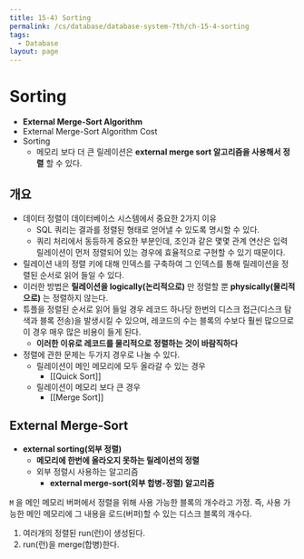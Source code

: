 ```yaml
---
title: 15-4) Sorting
permalink: /cs/database/database-system-7th/ch-15-4-sorting
tags:
  - Database
layout: page
---
```


# Sorting

- **External Merge-Sort Algorithm** 
- External Merge-Sort Algorithm Cost
- Sorting
	- 메모리 보다 더 큰 릴레이션은 **external merge sort 알고리즘을 사용해서 정렬** 할 수 있다.

## 개요

- 데이터 정렬이 데이터베이스 시스템에서 중요한 2가지 이유
	- SQL 쿼리는 결과를 정렬된 형태로 얻어낼 수 있도록 명시할 수 있다.
	- 쿼리 처리에서 동등하게 중요한 부분인데, 조인과 같은 몇몇 관계 연산은 입력 릴레이션이 먼저 정렬되어 있는 경우에 효율적으로 구현할 수 있기 때문이다.
- 릴레이션 내의 정렬 키에 대해 인덱스를 구축하여 그 인덱스를 통해 릴레이션을 정렬된 순서로 읽어 들일 수 있다.
- 이러한 방법은 **릴레이션을 logically(논리적으로)** 만 정렬할 뿐 **physically(물리적으로)** 는 정렬하지 않는다.
- 튜플을 정렬된 순서로 읽어 들일 경우 레코드 하나당 한번의 디스크 접근(디스크 탐색과 블록 전송)을 발생시킬 수 있으며, 레코드의 수는 블록의 수보다 훨씬 많으므로 이 경우 매우 많은 비용이 들게 된다.
	- **이러한 이유로 레코드를 물리적으로 정렬하는 것이 바람직하다** 
- 정렬에 관한 문제는 두가지 경우로 나눌 수 있다.
	- 릴레이션이 메인 메모리에 모두 올라갈 수 있는 경우
		- [[Quick Sort]]
	- 릴레이션이 메모리 보다 큰 경우
		- [[Merge Sort]]

## External Merge-Sort

- **external sorting(외부 정렬)** 
	- **메모리에 한번에 올라오지 못하는 릴레이션의 정렬** 
	- 외부 정렬시 사용하는 알고리즘
		- **external merge-sort(외부 합병-정렬) 알고리즘** 

`M` 을 메인 메모리 버퍼에서 정렬을 위해 사용 가능한 블록의 개수라고 가정.
즉, 사용 가능한 메인 메모리에 그 내용을 로드(버퍼)할 수 있는 디스크 블록의 개수다.

1. 여러개의 정렬된 run(런)이 생성된다.
2. run(런)을 merge(합병)한다.